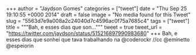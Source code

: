 
+++
author = "Jaydson Gomes"
categories = ["tweet"]
date = "Thu Sep 25 19:10:55 +0000 2014"
draft = false
image = "No media found for this Tweet"
slug = "5563d7e9a008a2c24040d7c4596ac0f75a7685c4"
tags = ["tweet"]
title = """Bah, e esses dias que son..."""
tweet = true
tweet_url = "https://twitter.com/jaydson/status/515216897990983680"
+++
Bah, e esses dias que sonhei que tava trabalhando na @coderockr //cc @eminetto @espeiorin
